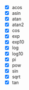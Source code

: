 - [x] acos
- [x] asin
- [x] atan
- [x] atan2
- [x] cos
- [x] exp
- [x] exp10
- [x] log
- [x] log10
- [x] pi
- [x] pow
- [x] sin
- [x] sqrt
- [x] tan
